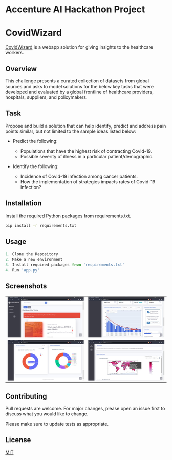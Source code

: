 # Accenture AI Hackathon Project
# CovidWizard

[CovidWizard](https://covidwizard.herokuapp.com/) is a webapp solution for giving insights to the healthcare workers.

## Overview

This challenge presents a curated collection of datasets from global sources and asks to model solutions for the below key tasks that were developed and evaluated by a global frontline of healthcare providers, hospitals, suppliers, and policymakers.

## Task

Propose and build a solution that can help identify, predict and address pain points similar, but not limited to the sample ideas listed below:

- Predict the following:  
  - Populations that have the highest risk of contracting Covid-19.
  - Possible severity of illness in a particular patient/demographic.  

- Identify the following:  
  - Incidence of Covid-19 infection among cancer patients.
  - How the implementation of strategies impacts rates of Covid-19 infection?

## Installation

Install the required Python packages from requirements.txt.

```bash
pip install -r requirements.txt
```

## Usage

```python
1. Clone the Repository 
2. Make a new environment 
3. Install required packages from 'requirements.txt'
4. Run 'app.py'
```
## Screenshots
|    |    |
| ---| ---|
|![Screenshot](static/assets/img/DemoSS/Picture1.jpg)| ![Screenshot](static/assets/img/DemoSS/Picture2.jpg) |
|![Screenshot](static/assets/img/DemoSS/Picture3.jpg)| ![Screenshot](static/assets/img/DemoSS/Picture4.jpg) |

## Contributing
Pull requests are welcome. For major changes, please open an issue first to discuss what you would like to change.

Please make sure to update tests as appropriate.

## License
[MIT](https://choosealicense.com/licenses/mit/)
